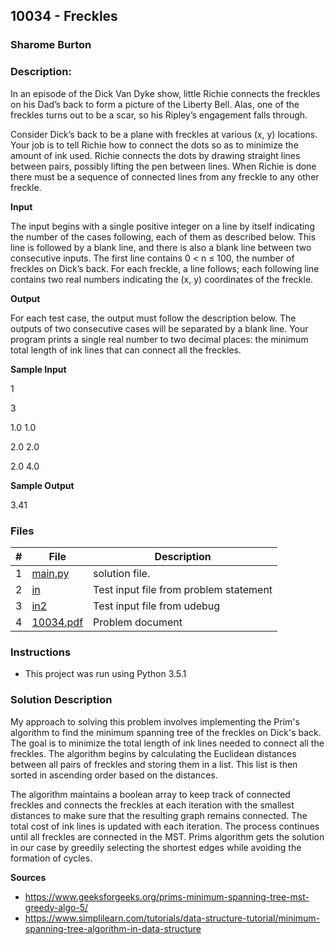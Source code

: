 ## 10034 - Freckles
### Sharome Burton
### Description:

In an episode of the Dick Van Dyke show, little Richie connects the freckles on his Dad’s back to form a
picture of the Liberty Bell. Alas, one of the freckles turns out to be a scar, so his Ripley’s engagement
falls through.

Consider Dick’s back to be a plane with freckles at various (x, y) locations. Your job is to tell Richie
how to connect the dots so as to minimize the amount of ink used. Richie connects the dots by drawing
straight lines between pairs, possibly lifting the pen between lines. When Richie is done there must be
a sequence of connected lines from any freckle to any other freckle.

**Input**

The input begins with a single positive integer on a line by itself indicating the number of the cases
following, each of them as described below. This line is followed by a blank line, and there is also a
blank line between two consecutive inputs.
The first line contains 0 < n ≤ 100, the number of freckles on Dick’s back. For each freckle, a line
follows; each following line contains two real numbers indicating the (x, y) coordinates of the freckle.

**Output**

For each test case, the output must follow the description below. The outputs of two consecutive cases
will be separated by a blank line.
Your program prints a single real number to two decimal places: the minimum total length of ink
lines that can connect all the freckles.

**Sample Input**

1

3

1.0 1.0

2.0 2.0

2.0 4.0

**Sample Output**

3.41


### Files

|   #   | File                       | Description                                                |
| :---: | -------------------------- | ---------------------------------------------------------- |
|   1   | [main.py](./main.py)     | solution file.                                             |
|   2   | [in](./in)           | Test input file from problem statement                     |
|   3   | [in2](./in2)           | Test input file from udebug                    |
|   4   | [10034.pdf](./10034.pdf)         | Problem document                            |


### Instructions

- This project was run using Python 3.5.1

### Solution Description

My approach to solving this problem involves implementing the Prim's algorithm to find the minimum spanning tree 
of the freckles on Dick's back. The goal is to minimize the total length of ink lines needed to connect all the freckles.
The algorithm begins by calculating the Euclidean distances between all pairs of freckles and storing them in a list.
This list is then sorted in ascending order based on the distances. 

The algorithm maintains a boolean array to keep
track of connected freckles and connects the freckles at each iteration with the smallest distances to make sure that the
resulting graph remains connected. The total cost of ink lines is updated with each iteration. The process continues
until all freckles are connected in the MST. Prims algorithm gets the solution in our case by greedily
selecting the shortest edges while avoiding the formation of cycles.

**Sources**

- https://www.geeksforgeeks.org/prims-minimum-spanning-tree-mst-greedy-algo-5/
- https://www.simplilearn.com/tutorials/data-structure-tutorial/minimum-spanning-tree-algorithm-in-data-structure

